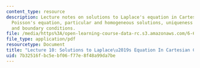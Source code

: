 ```yaml
---
content_type: resource
description: Lecture notes on solutions to Laplace's equation in Cartesian coordinates,
  Poisson's equation, particular and homogeneous solutions, uniqueness of solutions,
  and boundary conditions.
file: /media/https%3A/open-learning-course-data-rc.s3.amazonaws.com/6-641-electromagnetic-fields-forces-and-motion-spring-2005/7b32516fbc5ebf06f77e8f48a99da7be_lecture10.pdf
file_type: application/pdf
resourcetype: Document
title: "Lecture 10: Solutions to Laplace\u2019s Equation In Cartesian Coordinates"
uid: 7b32516f-bc5e-bf06-f77e-8f48a99da7be
---
```

